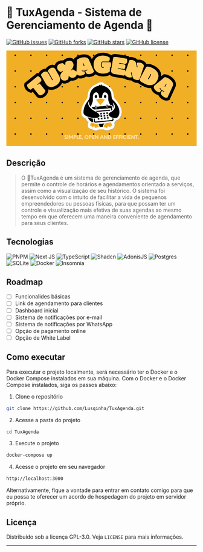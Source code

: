 # 📅 TuxAgenda - Sistema de Gerenciamento de Agenda 🐧



[![GitHub issues](https://img.shields.io/github/issues/Lusqinha/TuxAgenda)]()  [![GitHub forks](https://img.shields.io/github/forks/Lusqinha/TuxAgenda)]()  [![GitHub stars](https://img.shields.io/github/stars/Lusqinha/TuxAgenda)]()  [![GitHub license](https://img.shields.io/github/license/Lusqinha/TuxAgenda)]()

![](/docs/TuxAgenda-header.png)

## Descrição

> O 📅TuxAgenda é um sistema de gerenciamento de agenda, que permite o controle de horários e agendamentos orientado a serviços, assim como a visualização de seu histórico. O sistema foi desenvolvido com o intuito de facilitar a vida de pequenos empreendedores ou pessoas físicas, para que possam ter um controle e visualização mais efetiva de suas agendas ao mesmo tempo em que oferecem uma maneira conveniente de agendamento para seus clientes.

## Tecnologias

 ![PNPM](https://img.shields.io/badge/pnpm-%234a4a4a.svg?style=for-the-badge&logo=pnpm&logoColor=f69220)
 ![Next JS](https://img.shields.io/badge/Next-black?style=for-the-badge&logo=next.js&logoColor=white)
 ![TypeScript](https://img.shields.io/badge/typescript-%23007ACC.svg?style=for-the-badge&logo=typescript&logoColor=white)
 ![Shadcn](https://img.shields.io/badge/tailwindcss-%2338B2AC.svg?style=for-the-badge&logo=tailwind-css&logoColor=white)
 ![AdonisJS](https://img.shields.io/badge/adonisjs-%23220052.svg?style=for-the-badge&logo=adonisjs&logoColor=white)
 ![Postgres](https://img.shields.io/badge/postgres-%23316192.svg?style=for-the-badge&logo=postgresql&logoColor=white) 
 ![SQLite](https://img.shields.io/badge/sqlite-%2307405e.svg?style=for-the-badge&logo=sqlite&logoColor=white)
 ![Docker](https://img.shields.io/badge/docker-%230db7ed.svg?style=for-the-badge&logo=docker&logoColor=white)
 ![Insomnia](https://img.shields.io/badge/Insomnia-black?style=for-the-badge&logo=insomnia&logoColor=5849BE)

## Roadmap

- [ ] Funcionalides básicas
- [ ] Link de agendamento para clientes
- [ ] Dashboard inicial
- [ ] Sistema de notificações por e-mail
- [ ] Sistema de notificações por WhatsApp
- [ ] Opção de pagamento online
- [ ] Opção de White Label

## Como executar

Para executar o projeto localmente, será necessário ter o Docker e o Docker Compose instalados em sua máquina. Com o Docker e o Docker Compose instalados, siga os passos abaixo:

1. Clone o repositório
```bash
git clone https://github.com/Lusqinha/TuxAgenda.git
```
2. Acesse a pasta do projeto
```bash
cd TuxAgenda
```
3. Execute o projeto
```bash
docker-compose up
```
4. Acesse o projeto em seu navegador
```bash
http://localhost:3000
```
Alternativamente, fique a vontade para entrar em contato comigo para que eu possa te oferecer um acordo de hospedagem do projeto em servidor próprio.

## Licença

Distribuído sob a licença GPL-3.0. Veja `LICENSE` para mais informações.

---

